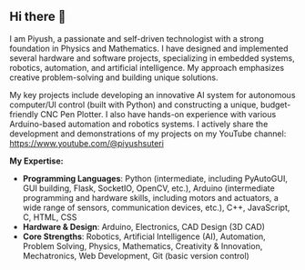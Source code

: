 ## Hi there 👋
I am Piyush, a passionate and self-driven technologist with a strong foundation in Physics and Mathematics. I have designed and implemented several hardware and software projects, specializing in embedded systems, robotics, automation, and artificial intelligence. My approach emphasizes creative problem-solving and building unique solutions.

My key projects include developing an innovative AI system for autonomous computer/UI control (built with Python) and constructing a unique, budget-friendly CNC Pen Plotter. I also have hands-on experience with various Arduino-based automation and robotics systems. I actively share the development and demonstrations of my projects on my YouTube channel: https://www.youtube.com/@piyushsuteri

**My Expertise:**
- **Programming Languages**: Python (intermediate, including PyAutoGUI, GUI building, Flask, SocketIO, OpenCV, etc.), Arduino (intermediate programming and hardware skills, including motors and actuators, a wide range of sensors, communication devices, etc.), C++, JavaScript, C, HTML, CSS
- **Hardware & Design**: Arduino, Electronics, CAD Design (3D CAD)
- **Core Strengths**: Robotics, Artificial Intelligence (AI), Automation, Problem Solving, Physics, Mathematics, Creativity & Innovation, Mechatronics, Web Development, Git (basic version control)
